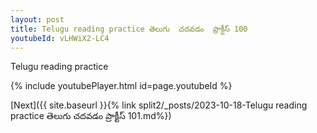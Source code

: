 ```yaml
---
layout: post
title: Telugu reading practice తెలుగు  చదవడం  ప్రాక్టీస్ 100
youtubeId: vLHWiX2-LC4
---
```

 
 
Telugu reading practice
 
 
 
 
 


{% include youtubePlayer.html id=page.youtubeId %}
 
[Next]({{ site.baseurl }}{% link  split2/_posts/2023-10-18-Telugu reading practice తెలుగు  చదవడం  ప్రాక్టీస్ 101.md%})
 
